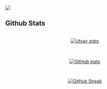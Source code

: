 ![](https://komarev.com/ghpvc/?username=uk2315&label=PROFILE+VIEWS&color=orange)



## Github Stats
<br/>
<div align="center" > <a href="https://github.com/marketplace/actions/label-new-pull-requests-by-firework-production-private-ltd"><img src="https://github-profile-trophy.vercel.app/?username=uk2315&row=3&column=3&theme=onedark" alt="Utsav stats" /></a> </div> <br/> <br/>
<div align="center">
  
[![GitHub stats](https://github-readme-stats.vercel.app/api?username=uk2315&show_icons=true&theme=radical)](https://github.com/black1512/docker-repos/pkgs/container/docker-repos)
</div> <br>
<div align="center">
  
  [![GitHub Streak](https://streak-stats.demolab.com?user=uk2315&theme=radical)](https://github.com/black1512/demo-repository/pkgs/npm/demo_package)
  
</div>
